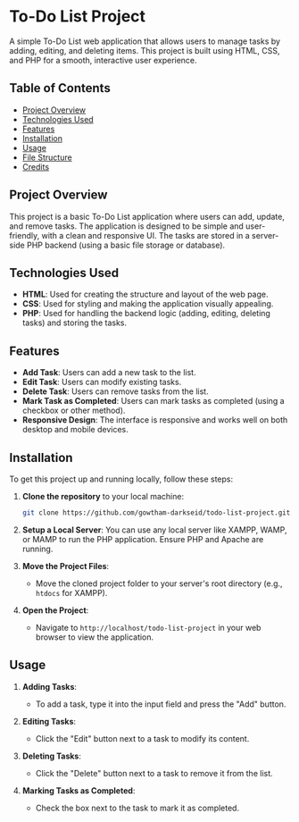 # To-Do List Project

A simple To-Do List web application that allows users to manage tasks by adding, editing, and deleting items. This project is built using HTML, CSS, and PHP for a smooth, interactive user experience.

## Table of Contents
- [Project Overview](#project-overview)
- [Technologies Used](#technologies-used)
- [Features](#features)
- [Installation](#installation)
- [Usage](#usage)
- [File Structure](#file-structure)
- [Credits](#credits)

## Project Overview

This project is a basic To-Do List application where users can add, update, and remove tasks. The application is designed to be simple and user-friendly, with a clean and responsive UI. The tasks are stored in a server-side PHP backend (using a basic file storage or database).

## Technologies Used

- **HTML**: Used for creating the structure and layout of the web page.
- **CSS**: Used for styling and making the application visually appealing.
- **PHP**: Used for handling the backend logic (adding, editing, deleting tasks) and storing the tasks.

## Features

- **Add Task**: Users can add a new task to the list.
- **Edit Task**: Users can modify existing tasks.
- **Delete Task**: Users can remove tasks from the list.
- **Mark Task as Completed**: Users can mark tasks as completed (using a checkbox or other method).
- **Responsive Design**: The interface is responsive and works well on both desktop and mobile devices.

## Installation

To get this project up and running locally, follow these steps:

1. **Clone the repository** to your local machine:
    ```bash
    git clone https://github.com/gowtham-darkseid/todo-list-project.git
    ```

2. **Setup a Local Server**:
    You can use any local server like XAMPP, WAMP, or MAMP to run the PHP application. Ensure PHP and Apache are running.

3. **Move the Project Files**:
    - Move the cloned project folder to your server's root directory (e.g., `htdocs` for XAMPP).

4. **Open the Project**:
    - Navigate to `http://localhost/todo-list-project` in your web browser to view the application.

## Usage

1. **Adding Tasks**:
    - To add a task, type it into the input field and press the "Add" button.
  
2. **Editing Tasks**:
    - Click the "Edit" button next to a task to modify its content.
  
3. **Deleting Tasks**:
    - Click the "Delete" button next to a task to remove it from the list.

4. **Marking Tasks as Completed**:
    - Check the box next to the task to mark it as completed.




